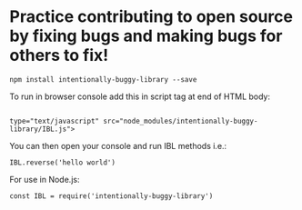# Practice contributing to open source by fixing bugs and making bugs for others to fix!

<code>npm install intentionally-buggy-library --save</code>

To run in browser console add this in script tag at end of HTML body:

<code>
type="text/javascript" src="node_modules/intentionally-buggy-library/IBL.js">
</code>

You can then open your console and run IBL methods i.e.:

<code>IBL.reverse('hello world')</code>

For use in Node.js:

<code>const IBL = require('intentionally-buggy-library')</code>